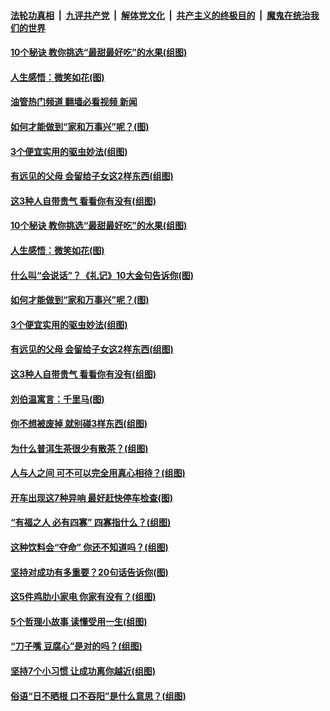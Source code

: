 ####  [法轮功真相](../../../../basic/blob/master/README.md?t=09300331) &nbsp;|&nbsp; [九评共产党](../../../../9ping.md/blob/master/README.md?t=09300331) &nbsp;|&nbsp; [解体党文化](../../../../jtdwh.md/blob/master/README.md?t=09300331)  &nbsp;|&nbsp; [共产主义的终极目的](../../../../gczydzjmd.md/blob/master/README.md?t=09300331) &nbsp;|&nbsp; [魔鬼在统治我们的世界](../../../../mgztzwmdsj.md/blob/master/README.md?t=09300331) 

#### [10个秘诀 教你挑选“最甜最好吃”的水果(组图)](../pages/p8/1017849.md?t=09300331) 

#### [人生感悟：微笑如花(图)](../pages/p8/1017793.md?t=09300331) 

#### [油管热门频道 翻墙必看视频 新闻](http://209.250.226.216:81/youtube.html?09300331)

#### [如何才能做到“家和万事兴”呢？(图)](../pages/p8/1017784.md?t=09300331) 

#### [3个便宜实用的驱虫妙法(组图)](../pages/p8/1017741.md?t=09300331) 

#### [有远见的父母 会留给子女这2样东西(组图)](../pages/p8/1017315.md?t=09300331) 

#### [这3种人自带贵气 看看你有没有(组图)](../pages/p8/1017516.md?t=09300331) 

#### [10个秘诀 教你挑选“最甜最好吃”的水果(组图)](../pages/p8/1017849.md?t=09300331) 

#### [人生感悟：微笑如花(图)](../pages/p8/1017793.md?t=09300331) 

#### [什么叫“会说话”？《礼记》10大金句告诉你(图)](../pages/p8/1017817.md?t=09300331) 

#### [如何才能做到“家和万事兴”呢？(图)](../pages/p8/1017784.md?t=09300331) 

#### [3个便宜实用的驱虫妙法(组图)](../pages/p8/1017741.md?t=09300331) 

#### [有远见的父母 会留给子女这2样东西(组图)](../pages/p8/1017315.md?t=09300331) 

#### [这3种人自带贵气 看看你有没有(组图)](../pages/p8/1017516.md?t=09300331) 

#### [刘伯温寓言：千里马(图)](../pages/p8/1013110.md?t=09300331) 

#### [你不想被废掉 就别碰3样东西(组图)](../pages/p8/1017319.md?t=09300331) 

#### [为什么普洱生茶很少有散茶？(组图)](../pages/p8/1017321.md?t=09300331) 

#### [人与人之间 可不可以完全用真心相待？(组图)](../pages/p8/1017580.md?t=09300331) 

#### [开车出现这7种异响 最好赶快停车检查(图)](../pages/p8/1017514.md?t=09300331) 

#### [“有福之人 必有四寡” 四寡指什么？(组图)](../pages/p8/1016911.md?t=09300331) 

#### [这种饮料会“夺命” 你还不知道吗？(组图)](../pages/p8/1017515.md?t=09300331) 

#### [坚持对成功有多重要？20句话告诉你(图)](../pages/p8/1017407.md?t=09300331) 

#### [这5件鸡肋小家电 你家有没有？(组图)](../pages/p8/1017449.md?t=09300331) 

#### [5个哲理小故事 读懂受用一生(组图)](../pages/p8/1017189.md?t=09300331) 

#### [“刀子嘴 豆腐心”是对的吗？(组图)](../pages/p8/1017310.md?t=09300331) 

#### [坚持7个小习惯 让成功离你越近(组图)](../pages/p8/1017401.md?t=09300331) 

#### [俗语“日不晒根 口不吞阳”是什么意思？(组图)](../pages/p8/1016754.md?t=09300331) 

<img src='http://gfw-breaker.win/goodnews/indexes/p8.md' width='0px' height='0px'/>
